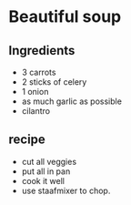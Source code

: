 # Beautiful soup

## Ingredients
- 3 carrots
- 2 sticks of celery
- 1 onion
- as much garlic as possible
- cilantro

## recipe
- cut all veggies
- put all in pan
- cook it well
- use staafmixer to chop.
